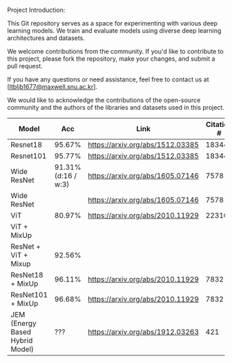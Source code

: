 
Project Introduction:

This Git repository serves as a space for experimenting with various deep learning models.
We train and evaluate models using diverse deep learning architectures and datasets.

We welcome contributions from the community. If you'd like to contribute to this project, please fork the repository, make your changes, and submit a pull request.

If you have any questions or need assistance, feel free to contact us at [ltbljb1677@maxwell.snu.ac.kr].

We would like to acknowledge the contributions of the open-source community and the authors of the libraries and datasets used in this project.




|   Model  |   Acc | Link | Citation # |
| -------- |  -------- | ---------| ---------|
| Resnet18 | 95.67%   | https://arxiv.org/abs/1512.03385 | 183442 |
| Resnet101   | 95.77%  | https://arxiv.org/abs/1512.03385 | 183442 |
| Wide ResNet | 91.31% (d:16 / w:3) |https://arxiv.org/abs/1605.07146 | 7578 |
| Wide ResNet |  | https://arxiv.org/abs/1605.07146|7578|
| ViT | 80.97% | https://arxiv.org/abs/2010.11929| 22310 |
| ViT + MixUp |  | | |
| ResNet + ViT + Mixup | 92.56%  | | |
| ResNet18 + MixUp | 96.11% |https://arxiv.org/abs/2010.11929 |7832 |
| ResNet101 + MixUp | 96.68%|https://arxiv.org/abs/2010.11929 |7832 |
| JEM (Energy Based Hybrid Model)| ??? |https://arxiv.org/abs/1912.03263 | 421 |
